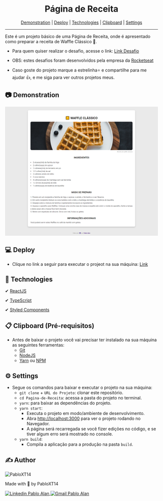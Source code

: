 <h1 align="center">Página de Receita</h1>

<p align="center">
 <a href="#demonstration">Demonstration</a> |
 <a href="#deploy">Deploy</a> |
 <a href="#technologies">Technologies</a> |
 <a href="#clipboard-(Pré-requisitos)">Clipboard</a> |
 <a href="#Settings">Settings</a>
</p>

---

Este é um projeto básico de uma Página de Receita, onde é apresentado como preparar a receita de Waffle Clássico 🧇.

* Para quem quiser realizar o desafio, acesse o link: <a target="_blank" href="https://efficient-sloth-d85.notion.site/Desafio-Piloto-P-gina-de-Receita-15acc6a34f744484a2e64a1f115bfbae">Link Desafio</a>

* OBS: estes desafios foram desenvolvidos pela empresa da <a target="_blank" href="https://www.rocketseat.com.br/">Rocketseat</a>

* Caso goste do projeto marque a estrelinha⭐ e compartilhe para me ajudar 👍, e me siga para ver outros projetos meus.

## 📷 Demonstration
<p align="center">
    <img alt="Página de Receita Preview" title="Página de Receita Preview" src="./github/Pagina-de-Receita-Preview.png" height="425" />
</p>


## 💻 Deploy
- Clique no link a seguir para executar o projeot na sua máquina: <a target="_blank" href="https://pagina-de-receita-three.vercel.app/">Link</a>


## 🚀 Technologies
✔ [ReactJS](https://reactjs.org/)
<br/>

✔ [TypeScript](https://www.typescriptlang.org/)
<br/>

✔ [Styled Components](https://styled-components.com/)
<br/>


## 📋 Clipboard (Pré-requisitos)
- Antes de baixar o projeto você vai precisar ter instalado na sua máquina as seguintes ferramentas:
    * [Git](https://git-scm.com)
    * [NodeJS](https://nodejs.org/en/)
    * [Yarn](https://yarnpkg.com/) ou [NPM](https://www.npmjs.com/)


## ⚙ Settings
- Segue os comandos para baixar e executar o projeto na sua máquina:
    * `git clone` + `URL do Projeto`: clonar este repositório.
    * `cd Pagina-de-Receita`: acessa a pasta do projeto no terminal.
    * `yarn`: para baixar as dependências do projeto.
    * `yarn start`: 
        - Executa o projeto em modo/ambiente de desenvolvimento.
        - Abra [http://localhost:3000](http://localhost:3000) para ver o projeto rodando no Navegador.
        - A página será recarregada se você fizer edições no código, e se tiver algum erro será mostrado no console.
    * `yarn build`: 
        - Compila a aplicação para a produção na pasta `build`.


## ✍ Author
<img alt="PabloXT14" title="PabloXT14" src="https://avatars.githubusercontent.com/u/71723595?s=400&u=f7a1ec0c2e1f7cd1acf79f61043dbc75b1079de6&v=4" width="100">
<p>
    Made with 💜 by PabloXT14
</p>
<p align="left">
    <a href="https://www.linkedin.com/in/pabloalan/" target="_blank">
        <img align="center" src="https://img.shields.io/badge/LinkedIn-%230077B5?style=for-the-badge&logo=linkedin&logoColor=white" alt="Linkedin Pablo Alan" />
    </a>
    <a href="mailto:pabloxt14@gmail.com" target="_blank">
        <img align="center" src="https://img.shields.io/badge/Gmail-FF0000?style=for-the-badge&logo=gmail&logoColor=white" alt="Gmail Pablo Alan" />
    </a>
</p>
